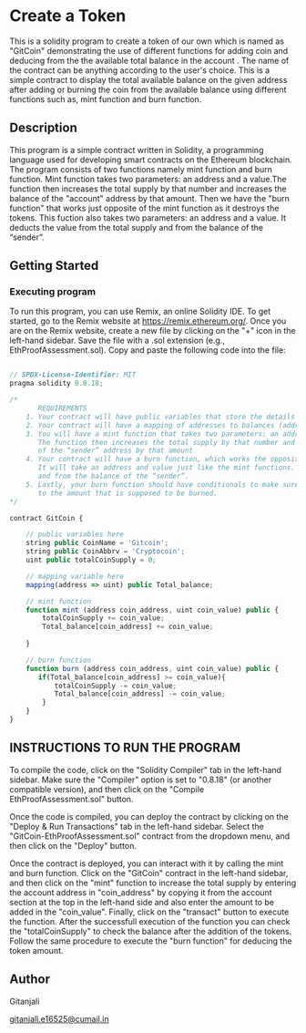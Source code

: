 # Create a Token

This is a solidity program to create a token of our own which is named as "GitCoin" demonstrating the use of different functions for adding coin and deducing from the the available total balance in the account . The name of the contract can be anything according to the user's choice. This is a simple contract to display the total available balance on the given address after adding or burning the coin from the available balance using different functions such as, mint function and burn function.  

## Description

This program is a simple contract written in Solidity, a programming language used for developing smart contracts on the Ethereum blockchain. The program consists of two functions namely mint function and burn function. Mint function takes two parameters: an address and a value.The function then increases the total supply by that number and increases the balance of the "account" address by that amount. Then we have the "burn function" that works just opposite of the mint function as it destroys the tokens. This fuction also takes two parameters: an address and a value. It deducts the value from the total supply 
and from the balance of the “sender”.

## Getting Started

### Executing program

To run this program, you can use Remix, an online Solidity IDE. To get started, go to the Remix website at https://remix.ethereum.org/. Once you are on the Remix website, create a new file by clicking on the "+" icon in the left-hand sidebar. Save the file with a .sol extension (e.g., EthProofAssessment.sol). Copy and paste the following code into the file:
```javascript

// SPDX-License-Identifier: MIT
pragma solidity 0.8.18;

/*
       REQUIREMENTS
    1. Your contract will have public variables that store the details about your coin (Token Name, Token Abbrv., Total Supply)
    2. Your contract will have a mapping of addresses to balances (address => uint)
    3. You will have a mint function that takes two parameters: an address and a value. 
       The function then increases the total supply by that number and increases the balance 
       of the “sender” address by that amount
    4. Your contract will have a burn function, which works the opposite of the mint function, as it will destroy tokens. 
       It will take an address and value just like the mint functions. It will then deduct the value from the total supply 
       and from the balance of the “sender”.
    5. Lastly, your burn function should have conditionals to make sure the balance of "sender" is greater than or equal 
       to the amount that is supposed to be burned.
*/

contract GitCoin {

    // public variables here
    string public CoinName = 'Gitcoin';
    string public CoinAbbrv = 'Cryptocoin';
    uint public totalCoinSupply = 0;

    // mapping variable here
    mapping(address => uint) public Total_balance;

    // mint function
    function mint (address coin_address, uint coin_value) public {
        totalCoinSupply += coin_value;
        Total_balance[coin_address] += coin_value;
        
    } 

    // burn function
    function burn (address coin_address, uint coin_value) public {
       if(Total_balance[coin_address] >= coin_value){
           totalCoinSupply -= coin_value;
           Total_balance[coin_address] -= coin_value;
        } 
    }
}

```
## INSTRUCTIONS TO RUN THE PROGRAM

To compile the code, click on the "Solidity Compiler" tab in the left-hand sidebar. Make sure the "Compiler" option is set to "0.8.18" (or another compatible version), and then click on the "Compile EthProofAssessment.sol" button.

Once the code is compiled, you can deploy the contract by clicking on the "Deploy & Run Transactions" tab in the left-hand sidebar. Select the "GitCoin-EthProofAssessment.sol" contract from the dropdown menu, and then click on the "Deploy" button.

Once the contract is deployed, you can interact with it by calling the mint and burn function. Click on the "GitCoin" contract in the left-hand sidebar, and then click on the "mint" function to increase the total supply by entering the account address in "coin_address" by copying it from the account section at the top in the left-hand side and also enter the amount to be added in the "coin_value". Finally, click on the "transact" button to execute the function. After the successfull execution of the function you can check the "totalCoinSupply" to check the balance after the addition of the tokens. Follow the same procedure to execute the "burn function" for deducing the token amount.


## Author

Gitanjali

gitanjali.e16525@cumail.in
